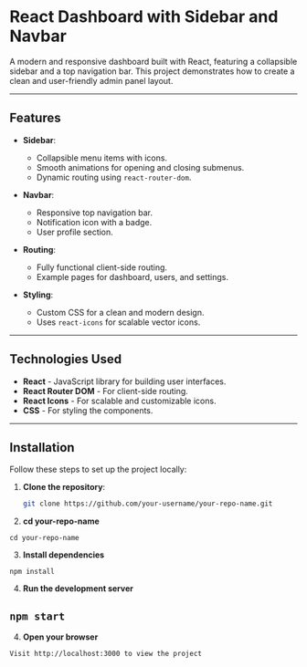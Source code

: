 # React Dashboard with Sidebar and Navbar

A modern and responsive dashboard built with React, featuring a collapsible sidebar and a top navigation bar. This project demonstrates how to create a clean and user-friendly admin panel layout.

---

## Features

- **Sidebar**:
  - Collapsible menu items with icons.
  - Smooth animations for opening and closing submenus.
  - Dynamic routing using `react-router-dom`.

- **Navbar**:
  - Responsive top navigation bar.
  - Notification icon with a badge.
  - User profile section.

- **Routing**:
  - Fully functional client-side routing.
  - Example pages for dashboard, users, and settings.

- **Styling**:
  - Custom CSS for a clean and modern design.
  - Uses `react-icons` for scalable vector icons.

---

## Technologies Used

- **React** - JavaScript library for building user interfaces.
- **React Router DOM** - For client-side routing.
- **React Icons** - For scalable and customizable icons.
- **CSS** - For styling the components.

---

## Installation

Follow these steps to set up the project locally:

1. **Clone the repository**:
   ```bash
   git clone https://github.com/your-username/your-repo-name.git

2. **cd your-repo-name**

`cd your-repo-name`

3. **Install dependencies**

`npm install`


4. **Run the development server**

## `npm start`

4. **Open your browser**

`Visit http://localhost:3000 to view the project`
